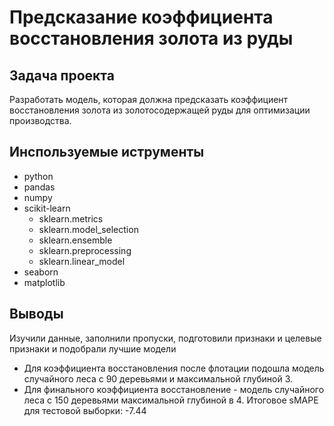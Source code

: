 # **Предсказание коэффициента восстановления золота из руды**
## Задача проекта
Разработать модель, которая должна предсказать коэффициент восстановления золота из золотосодержащей руды для оптимизации производства. 

## Инспользуемые иструменты 
- python
- pandas
- numpy
- scikit-learn
  - sklearn.metrics
  - sklearn.model_selection
  - sklearn.ensemble
  - sklearn.preprocessing
  - sklearn.linear_model 
- seaborn
- matplotlib

## Выводы
Изучили данные, заполнили пропуски, подготовили признаки и целевые признаки и подобрали лучшие модели
- Для коэффициента восстановления после флотации подошла модель случайного леса с 90 деревьями и максимальной глубиной 3.
- Для финального коэффициента восстановление - модель случайного леса с 150 деревьями максимальной глубиной в 4.
Итоговое sMAPE для тестовой выборки: -7.44
